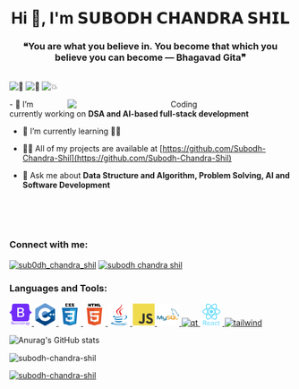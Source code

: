 <h1 align="center">Hi 👋, I'm 𝗦𝗨𝗕𝗢𝗗𝗛 𝗖𝗛𝗔𝗡𝗗𝗥𝗔 𝗦𝗛𝗜𝗟</h1>
<h3 align="center">❝You are what you believe in. You become that which you believe you can become ― Bhagavad Gita❞</h3>
<br>
<picture>
  <source srcset="https://fonts.gstatic.com/s/e/notoemoji/latest/1f31f/512.webp" type="image/webp">
  <img src="https://fonts.gstatic.com/s/e/notoemoji/latest/1f31f/512.gif" alt="🌟" width="20" height="20">
</picture>
<picture>
  <source srcset="https://fonts.gstatic.com/s/e/notoemoji/latest/1f38a/512.webp" type="image/webp">
  <img src="https://fonts.gstatic.com/s/e/notoemoji/latest/1f38a/512.gif" alt="🎊" width="100" height="100">
</picture>
<picture>
  <source srcset="https://fonts.gstatic.com/s/e/notoemoji/latest/1f4a5/512.webp" type="image/webp">
  <img src="https://fonts.gstatic.com/s/e/notoemoji/latest/1f4a5/512.gif" alt="💥" width="32" height="32">
</picture>
<br>
<p align="center">
<img align="right" alt="Coding" width="400" src="https://media1.giphy.com/media/citBl9yPwnUOs/giphy.gif?cid=ecf05e475v7bpwlg450syelwan7jcz8i3vcmni5iitjk4mg7&rid=giphy.gif&ct=g">
</p>
<p>
- 🔭 I’m currently working on <b>DSA and AI-based full-stack development</b>

- 🌱 I’m currently learning **🫡🫡**

- 👨‍💻 All of my projects are available at [https://github.com/Subodh-Chandra-Shil](https://github.com/Subodh-Chandra-Shil)

- 💬 Ask me about **Data Structure and Algorithm, Problem Solving, AI and Software Development**

</p>

<br> <br> <br>

<div>

<h3 align="left">Connect with me:</h3>
<p align="left">
<a href="https://codeforces.com/profile/sub0dh_chandra_shil" target="_blank"><img align="center" src="https://raw.githubusercontent.com/rahuldkjain/github-profile-readme-generator/master/src/images/icons/Social/codeforces.svg" alt="sub0dh_chandra_shil" height="30" width="40" /></a>
<a href="https://leetcode.com/Subodh_chan/" target="_blank"><img align="center" src="https://raw.githubusercontent.com/rahuldkjain/github-profile-readme-generator/master/src/images/icons/Social/leet-code.svg" alt="subodh chandra shil" height="30" width="40" /></a>
</p>

<h3 align="left">Languages and Tools:</h3>
<p align="left"> <a href="https://getbootstrap.com" target="_blank" rel="noreferrer"> <img src="https://raw.githubusercontent.com/devicons/devicon/master/icons/bootstrap/bootstrap-plain-wordmark.svg" alt="bootstrap" width="40" height="40"/> </a> <a href="https://www.w3schools.com/cpp/" target="_blank" rel="noreferrer"> <img src="https://raw.githubusercontent.com/devicons/devicon/master/icons/cplusplus/cplusplus-original.svg" alt="cplusplus" width="40" height="40"/> </a> <a href="https://www.w3schools.com/css/" target="_blank" rel="noreferrer"> <img src="https://raw.githubusercontent.com/devicons/devicon/master/icons/css3/css3-original-wordmark.svg" alt="css3" width="40" height="40"/> </a> <a href="https://www.w3.org/html/" target="_blank" rel="noreferrer"> <img src="https://raw.githubusercontent.com/devicons/devicon/master/icons/html5/html5-original-wordmark.svg" alt="html5" width="40" height="40"/> </a> <a href="https://www.java.com" target="_blank" rel="noreferrer"> <img src="https://raw.githubusercontent.com/devicons/devicon/master/icons/java/java-original.svg" alt="java" width="40" height="40"/> </a> <a href="https://developer.mozilla.org/en-US/docs/Web/JavaScript" target="_blank" rel="noreferrer"> <img src="https://raw.githubusercontent.com/devicons/devicon/master/icons/javascript/javascript-original.svg" alt="javascript" width="40" height="40"/> </a> <a href="https://www.mysql.com/" target="_blank" rel="noreferrer"> <img src="https://raw.githubusercontent.com/devicons/devicon/master/icons/mysql/mysql-original-wordmark.svg" alt="mysql" width="40" height="40"/> </a> <a href="https://www.qt.io/" target="_blank" rel="noreferrer"> <img src="https://upload.wikimedia.org/wikipedia/commons/0/0b/Qt_logo_2016.svg" alt="qt" width="40" height="40"/> </a> <a href="https://reactjs.org/" target="_blank" rel="noreferrer"> <img src="https://raw.githubusercontent.com/devicons/devicon/master/icons/react/react-original-wordmark.svg" alt="react" width="40" height="40"/> </a> <a href="https://tailwindcss.com/" target="_blank" rel="noreferrer"> <img src="https://www.vectorlogo.zone/logos/tailwindcss/tailwindcss-icon.svg" alt="tailwind" width="40" height="40"/> </a> </p>

![Anurag's GitHub stats](https://github-readme-stats.vercel.app/api?username=Subodh-Chandra-Shil&theme=outrun&show_icons=true&bg_color=00000000)

<p><img align="center" src="https://github-readme-streak-stats.herokuapp.com/?user=subodh-chandra-shil&" alt="subodh-chandra-shil" /></p>

<p align="left"> <a href="https://github.com/ryo-ma/github-profile-trophy"><img src="https://github-profile-trophy.vercel.app/?username=subodh-chandra-shil" alt="subodh-chandra-shil" /></a> </p>
</div>

